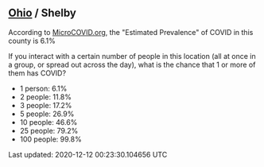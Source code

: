 
## [Ohio](/united-states/ohio) / Shelby

According to [MicroCOVID.org](http://microcovid.org),
the "Estimated Prevalence" of COVID in this county is 6.1%

If you interact with a certain number of people in this location
(all at once in a group, or spread out across the day), what is the chance that
1 or more of them has COVID?

- 1 person: 6.1%
- 2 people: 11.8%
- 3 people: 17.2%
- 5 people: 26.9%
- 10 people: 46.6%
- 25 people: 79.2%
- 100 people: 99.8%

Last updated: 2020-12-12 00:23:30.104656 UTC
